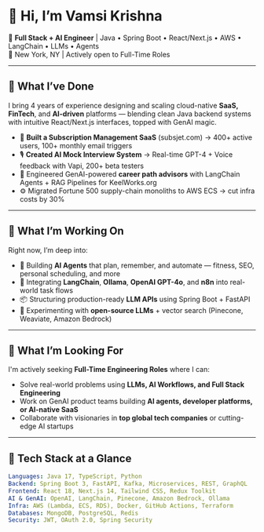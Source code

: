 # 👋 Hi, I’m Vamsi Krishna

🎯 **Full Stack + AI Engineer** | Java • Spring Boot • React/Next.js • AWS • LangChain • LLMs • Agents  
📍 New York, NY | Actively open to Full-Time Roles

---

## 🚀 What I’ve Done

I bring 4 years of experience designing and scaling cloud-native **SaaS, FinTech**, and **AI-driven** platforms — blending clean Java backend systems with intuitive React/Next.js interfaces, topped with GenAI magic.

- 🔄 **Built a Subscription Management SaaS** (subsjet.com) → 400+ active users, 100+ monthly email triggers
- 🎙️ **Created AI Mock Interview System** → Real-time GPT-4 + Voice feedback with Vapi, 200+ beta testers
- 🧠 Engineered GenAI-powered **career path advisors** with LangChain Agents + RAG Pipelines for KeelWorks.org
- ⚙️ Migrated Fortune 500 supply-chain monoliths to AWS ECS → cut infra costs by 30%

---

## 🧠 What I’m Working On

Right now, I’m deep into:
- 🤖 Building **AI Agents** that plan, remember, and automate — fitness, SEO, personal scheduling, and more
- 🧩 Integrating **LangChain**, **Ollama**, **OpenAI GPT-4o**, and **n8n** into real-world task flows
- 📦 Structuring production-ready **LLM APIs** using Spring Boot + FastAPI
- 🧠 Experimenting with **open-source LLMs** + vector search (Pinecone, Weaviate, Amazon Bedrock)

---

## 🧭 What I’m Looking For

I'm actively seeking **Full-Time Engineering Roles** where I can:
- Solve real-world problems using **LLMs, AI Workflows, and Full Stack Engineering**
- Work on GenAI product teams building **AI agents, developer platforms, or AI-native SaaS**
- Collaborate with visionaries in **top global tech companies** or cutting-edge AI startups

---

## 🧰 Tech Stack at a Glance

```yaml
Languages: Java 17, TypeScript, Python  
Backend: Spring Boot 3, FastAPI, Kafka, Microservices, REST, GraphQL  
Frontend: React 18, Next.js 14, Tailwind CSS, Redux Toolkit  
AI & GenAI: OpenAI, LangChain, Pinecone, Amazon Bedrock, Ollama  
Infra: AWS (Lambda, ECS, RDS), Docker, GitHub Actions, Terraform  
Databases: MongoDB, PostgreSQL, Redis  
Security: JWT, OAuth 2.0, Spring Security  
